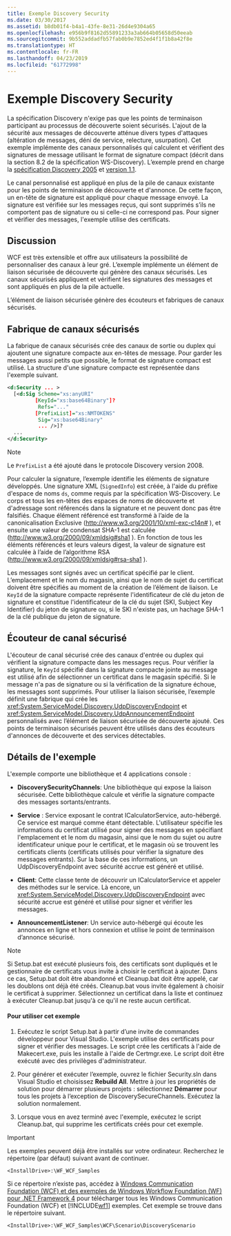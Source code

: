 ```yaml
---
title: Exemple Discovery Security
ms.date: 03/30/2017
ms.assetid: b8db01f4-b4a1-43fe-8e31-26d4e9304a65
ms.openlocfilehash: e956b9f8162d55891233a3ab664b05658d50eeab
ms.sourcegitcommit: 9b552addadfb57fab0b9e7852ed4f1f1b8a42f8e
ms.translationtype: HT
ms.contentlocale: fr-FR
ms.lasthandoff: 04/23/2019
ms.locfileid: "61772998"
---
```

# <a name="discovery-security-sample"></a>Exemple Discovery Security
La spécification Discovery n'exige pas que les points de terminaison participant au processus de découverte soient sécurisés. L'ajout de la sécurité aux messages de découverte atténue divers types d'attaques (altération de messages, déni de service, relecture, usurpation). Cet exemple implémente des canaux personnalisés qui calculent et vérifient des signatures de message utilisant le format de signature compact (décrit dans la section 8.2 de la spécification WS-Discovery). L’exemple prend en charge la [spécification Discovery 2005](https://go.microsoft.com/fwlink/?LinkId=177912) et [version 1.1](https://go.microsoft.com/fwlink/?LinkId=179677).  
  
 Le canal personnalisé est appliqué en plus de la pile de canaux existante pour les points de terminaison de découverte et d'annonce. De cette façon, un en-tête de signature est appliqué pour chaque message envoyé. La signature est vérifiée sur les messages reçus, qui sont supprimés s’ils ne comportent pas de signature ou si celle-ci ne correspond pas. Pour signer et vérifier des messages, l'exemple utilise des certificats.  
  
## <a name="discussion"></a>Discussion  
 WCF est très extensible et offre aux utilisateurs la possibilité de personnaliser des canaux à leur gré. L’exemple implémente un élément de liaison sécurisée de découverte qui génère des canaux sécurisés. Les canaux sécurisés appliquent et vérifient les signatures des messages et sont appliqués en plus de la pile actuelle.  
  
 L’élément de liaison sécurisée génère des écouteurs et fabriques de canaux sécurisés.  
  
## <a name="secure-channel-factory"></a>Fabrique de canaux sécurisés  
 La fabrique de canaux sécurisés crée des canaux de sortie ou duplex qui ajoutent une signature compacte aux en-têtes de message. Pour garder les messages aussi petits que possible, le format de signature compact est utilisé. La structure d'une signature compacte est représentée dans l'exemple suivant.  
  
```xml  
<d:Security ... >   
  [<d:Sig Scheme="xs:anyURI"   
         [KeyId="xs:base64Binary"]?  
          Refs="..."  
         [PrefixList]="xs:NMTOKENS"   
          Sig="xs:base64Binary"   
          ... />]?  
  ...   
</d:Security>  
```  
  
> [!NOTE]
>  Le `PrefixList` a été ajouté dans le protocole Discovery version 2008.  
  
 Pour calculer la signature, l’exemple identifie les éléments de signature développés. Une signature XML (`SignedInfo`) est créée, à l'aide du préfixe d'espace de noms `ds`, comme requis par la spécification WS-Discovery. Le corps et tous les en-têtes des espaces de noms de découverte et d'adressage sont référencés dans la signature et ne peuvent donc pas être falsifiés. Chaque élément référencé est transformé à l’aide de la canonicalisation Exclusive (http://www.w3.org/2001/10/xml-exc-c14n# ), et ensuite une valeur de condensat SHA-1 est calculée (http://www.w3.org/2000/09/xmldsig#sha1 ). En fonction de tous les éléments référencés et leurs valeurs digest, la valeur de signature est calculée à l’aide de l’algorithme RSA (http://www.w3.org/2000/09/xmldsig#rsa-sha1 ).  
  
 Les messages sont signés avec un certificat spécifié par le client. L’emplacement et le nom du magasin, ainsi que le nom de sujet du certificat doivent être spécifiés au moment de la création de l’élément de liaison. Le `KeyId` de la signature compacte représente l'identificateur de clé du jeton de signature et constitue l'identificateur de la clé du sujet (SKI, Subject Key Identifier) du jeton de signature ou, si le SKI n'existe pas, un hachage SHA-1 de la clé publique du jeton de signature.  
  
## <a name="secure-channel-listener"></a>Écouteur de canal sécurisé  
 L'écouteur de canal sécurisé crée des canaux d'entrée ou duplex qui vérifient la signature compacte dans les messages reçus. Pour vérifier la signature, le `KeyId` spécifié dans la signature compacte jointe au message est utilisé afin de sélectionner un certificat dans le magasin spécifié. Si le message n'a pas de signature ou si la vérification de la signature échoue, les messages sont supprimés. Pour utiliser la liaison sécurisée, l’exemple définit une fabrique qui crée les <xref:System.ServiceModel.Discovery.UdpDiscoveryEndpoint> et <xref:System.ServiceModel.Discovery.UdpAnnouncementEndpoint> personnalisés avec l’élément de liaison sécurisée de découverte ajouté. Ces points de terminaison sécurisés peuvent être utilisés dans des écouteurs d'annonces de découverte et des services détectables.  
  
## <a name="sample-details"></a>Détails de l'exemple  
 L'exemple comporte une bibliothèque et 4 applications console :  
  
- **DiscoverySecurityChannels**: Une bibliothèque qui expose la liaison sécurisée. Cette bibliothèque calcule et vérifie la signature compacte des messages sortants/entrants.  
  
- **Service** : Service exposant le contrat ICalculatorService, auto-hébergé. Ce service est marqué comme étant détectable. L'utilisateur spécifie les informations du certificat utilisé pour signer des messages en spécifiant l'emplacement et le nom du magasin, ainsi que le nom du sujet ou autre identificateur unique pour le certificat, et le magasin où se trouvent les certificats clients (certificats utilisés pour vérifier la signature des messages entrants). Sur la base de ces informations, un UdpDiscoveryEndpoint avec sécurité accrue est généré et utilisé.  
  
- **Client**: Cette classe tente de découvrir un ICalculatorService et appeler des méthodes sur le service. Là encore, un <xref:System.ServiceModel.Discovery.UdpDiscoveryEndpoint> avec sécurité accrue est généré et utilisé pour signer et vérifier les messages.  
  
- **AnnouncementListener**: Un service auto-hébergé qui écoute les annonces en ligne et hors connexion et utilise le point de terminaison d’annonce sécurisé.  
  
> [!NOTE]
>  Si Setup.bat est exécuté plusieurs fois, des certificats sont dupliqués et le gestionnaire de certificats vous invite à choisir le certificat à ajouter. Dans ce cas, Setup.bat doit être abandonné et Cleanup.bat doit être appelé, car les doublons ont déjà été créés. Cleanup.bat vous invite également à choisir le certificat à supprimer. Sélectionnez un certificat dans la liste et continuez à exécuter Cleanup.bat jusqu'à ce qu'il ne reste aucun certificat.  
  
#### <a name="to-use-this-sample"></a>Pour utiliser cet exemple  
  
1. Exécutez le script Setup.bat à partir d’une invite de commandes développeur pour Visual Studio. L'exemple utilise des certificats pour signer et vérifier des messages. Le script crée les certificats à l'aide de Makecert.exe, puis les installe à l'aide de Certmgr.exe. Le script doit être exécuté avec des privilèges d'administrateur.  
  
2. Pour générer et exécuter l’exemple, ouvrez le fichier Security.sln dans Visual Studio et choisissez **Rebuild All**. Mettre à jour les propriétés de solution pour démarrer plusieurs projets : sélectionnez **Démarrer** pour tous les projets à l’exception de DiscoverySecureChannels. Exécutez la solution normalement.  
  
3. Lorsque vous en avez terminé avec l'exemple, exécutez le script Cleanup.bat, qui supprime les certificats créés pour cet exemple.  
  
> [!IMPORTANT]
>  Les exemples peuvent déjà être installés sur votre ordinateur. Recherchez le répertoire (par défaut) suivant avant de continuer.  
>   
>  `<InstallDrive>:\WF_WCF_Samples`  
>   
>  Si ce répertoire n’existe pas, accédez à [Windows Communication Foundation (WCF) et des exemples de Windows Workflow Foundation (WF) pour .NET Framework 4](https://go.microsoft.com/fwlink/?LinkId=150780) pour télécharger tous les Windows Communication Foundation (WCF) et [!INCLUDE[wf1](../../../../includes/wf1-md.md)] exemples. Cet exemple se trouve dans le répertoire suivant.  
>   
>  `<InstallDrive>:\WF_WCF_Samples\WCF\Scenario\DiscoveryScenario`  
